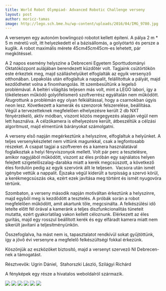 ```yaml
---
title: World Robot Olympiad- Advanced Robotic Challenge verseny
layout: post
author: moricz-tamas
image: http://lego.sch.bme.hu/wp-content/uploads/2016/04/IMG_9780.jpg
---
```


A versenyen egy autonóm bowlingozó robotot kellett építeni. A pálya 2 m * 5 m méretű volt, itt helyezkedett el a bázisállomás, a golyótartó és persze a kuglik. A robot maximális mérete 45cm*45cm*45cm-es lehetett, pár megkötéssel.

A 2 napos esemény helyszíne a Debreceni Egyetem Sporttudományi Oktatóközpont aulájában berendezett küzdőtér volt. Tagjaink csütörtökön este érkeztek meg, majd szálláshelyüket elfoglalták az egyik versenyző otthonában. Lepakolás után elfoglaltuk a nappalit, felállítottuk a pályát, majd kezdődhetet volna a finomhangolás. Itt szembesültünk a legelső problémával. A beltéri világítás teljesen más volt, mint a LEGO labori, így a tökéletesen működõ golyófelismerő szoftverrész egyáltalán nem működött. Átugrottunk a problémán egy olyan felkiáltással, hogy a csarnokban úgyis neon lesz. Következett a kamerák és szenzorok felszerelése, beállítása. Végül a tervezetteknek megfelelően elhelyezésre került 2 db NXT fényérzékelő, aktív módban, viszont közös megegyezés alapján végül nem lett használva. A célzókamera is elhelyezésre került, átbeszéltük a célzási algoritmust, majd elmentünk bárányokat számolgatni.

A verseny első napján megérkeztünk a helyszínre, elfoglaltuk a helyünket. A teljes versenykészletet nem vittünk magunkkal, csak a legfontosabb részeket. A csapat tagjai a szoftveren és a kamera használatával foglalkoztak a helyi fényviszonyok mellett. Volt pár perc a tesztelésre, amikor nagyjából működött, viszont az éles próbán egy sajnálatos helyen felejtett szigetelőszalag-darabka miatt a kerék megcsúszott, a következő éles fordulón pedig az egyik szervónk állt le teljesen.  Vacsora után ismét igénybe vettük a nappalit. Éjszaka végül kiderült a turpisság a szervó körül, a kerékmegcsúszás oka, ezért ezek javítása meg történt és ismét nyugovóra tértünk.

Szombaton, a verseny második napján motiváltan érkeztünk a helyszínre, majd egyből meg is kezdődött a tesztelés. A próbák során a robot megfelelően működött, amit akartunk tőle, megcsinálta. A felkészülési idő letelte előtt fél órával a kameránk a teljes diszfunkcionalitás tüneteit mutatta, ezért gyakorlatilag vakon kellett céloznunk. Elérkezett az éles gurítás, majd egy rosszul beállított kerék és egy elfáradt kamera miatt nem sikerült javítani a teljesítményünkön.

Összefoglalva, ha mást nem is, tapasztalatot rendkívül sokat gyűjtöttünk, így a jövő évi versenyre a megfelelő felkészültségi fokkal érkezünk.

Köszönjük az eszközöket biztosító, majd a versenyt szervezõ NI Debrecen-nek a támogatást.

Résztvevõk: Ugrin Dániel,  Stahorszki László, Szilágyi Richárd

A fényképek egy része a hivatalos weboldalról származik.

![](http://lego.sch.bme.hu/wp-content/uploads/2016/04/13043447_474259719442274_1428315734959600195_n.jpg)
![](http://lego.sch.bme.hu/wp-content/uploads/2016/04/13051535_1686745248244865_7356801118282902883_n.jpg)
![](http://lego.sch.bme.hu/wp-content/uploads/2016/04/13077023_1686745348244855_5960995316397774742_n.jpg)
![](http://lego.sch.bme.hu/wp-content/uploads/2016/04/20160422_093330.jpg)
![](http://lego.sch.bme.hu/wp-content/uploads/2016/04/20160423_095311.jpg)
![](http://lego.sch.bme.hu/wp-content/uploads/2016/04/IMG_97801.jpg)
